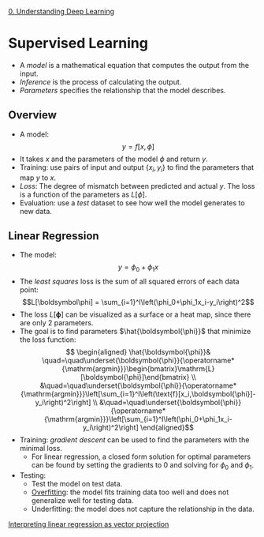 [0. Understanding Deep Learning](0.%20Understanding%20Deep%20Learning.md)
# Supervised Learning

- A *model* is a mathematical equation that computes the output from the input.
- *Inference* is the process of calculating the output.
- *Parameters* specifies the relationship that the model describes.

## Overview

- A model: $$y = f[x,\phi]$$
- It takes $x$ and the parameters of the model $\phi$ and return $y$.
- Training: use pairs of input and output $\{x_i,y_i\}$ to find the parameters that map $y$ to $x$.
- *Loss*: The degree of mismatch between predicted and actual $y$. The loss is a function of the parameters as $L[\phi]$.
- Evaluation: use a *test* dataset to see how well the model generates to new data.

## Linear Regression

- The model:$$y = \phi_0+\phi_1x$$
- The *least squares* loss is the sum of all squared errors of each data point: $$L[\boldsymbol\phi] = \sum_{i=1}^I\left(\phi_0+\phi_1x_i-y_i\right)^2$$
- The loss $L[\boldsymbol\phi]$ can be visualized as a surface or a heat map, since there are only 2 parameters.
- The goal is to find parameters $\hat{\boldsymbol{\phi}}$ that minimize the loss function:
$$
\begin{aligned}
\hat{\boldsymbol{\phi}}&
\quad=\quad\underset{\boldsymbol{\phi}}{\operatorname*{\mathrm{argmin}}}\begin{bmatrix}\mathrm{L}[\boldsymbol{\phi}]\end{bmatrix}
\\
&\quad=\quad\underset{\boldsymbol{\phi}}{\operatorname*{\mathrm{argmin}}}\left[\sum_{i=1}^I\left(\text{f}[x_i,\boldsymbol{\phi}]-y_i\right)^2\right]
\\
&\quad=\quad\underset{\boldsymbol{\phi}}{\operatorname*{\mathrm{argmin}}}\left[\sum_{i=1}^I\left(\phi_0+\phi_1x_i-y_i\right)^2\right]
\end{aligned}$$
- Training: *gradient descent* can be used to find the parameters with the minimal loss.
	- For linear regression, a closed form solution for optimal parameters can be found by setting the gradients to 0 and solving for $\phi_0$ and $\phi_1$.
- Testing:
	- Test the model on test data.
	- [Overfitting](Overfitting.md): the model fits training data too well and does not generalize well for testing data.
	- Underfitting: the model does not capture the relationship in the data. 

[Interpreting linear regression as vector projection](https://few.vu.nl/~molenaar/courses/Math/chapters/07_orthogonality.html#independence-norm-and-orthogonality)